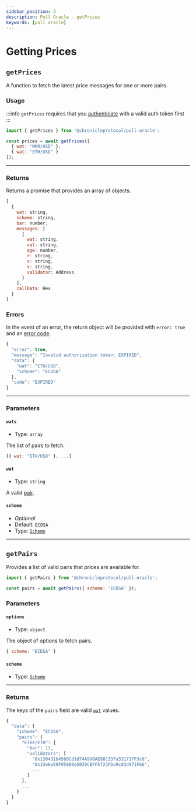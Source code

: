 ```yaml
---
sidebar_position: 3
description: Pull Oracle - getPrices
keywords: [pull oracle]
---
```


# Getting Prices

## `getPrices`

A function to fetch the latest price messages for one or more pairs.

### Usage

:::info
`getPrices` requires that you [authenticate](./authenticate.md#authenticate) with a valid auth token first
:::

```js
import { getPrices } from '@chronicleprotocol/pull-oracle';

const prices = await getPrices([
  { wat: "MKR/USD" },
  { wat: "ETH/USD" }
]);
```

---

### Returns

Returns a promise that provides an array of objects.

```js
[
  {
    wat: string,
    scheme: string,
    bar: number,
    messages: [
      {
        wat: string,
        val: string,
        age: number,
        r: string,
        s: string,
        v: string,
        validator: Address
      }
    ],
    callData: Hex
  }
]
```

### Errors

In the event of an error, the return object will be provided with `error: true` and an [error code](./Types.md#authtokencode).

```js
{
  "error": true,
  "message": "Invalid authorization token: EXPIRED",
  "data": {
    "wat": "ETH/USD",
    "scheme": "ECDSA"
  },
  "code": "EXPIRED"
}
```

---

### Parameters

#### `wats`
- Type: `array`

The list of pairs to fetch.

```js
[{ wat: "ETH/USD" }, ...]
```

#### `wat`
- Type: `string`

A valid [pair](#getpairs).

#### `scheme`

- _Optional_
- Default: `ECDSA`
- Type: [`Scheme`](./Types.md#scheme)

---

## `getPairs`

Provides a list of valid pairs that prices are available for.

```js
import { getPairs } from '@chronicleprotocol/pull-oracle';

const pairs = await getPairs({ scheme: 'ECDSA' });
```

### Parameters

#### `options`

- Type: `object`

The object of options to fetch pairs.

```js
{ scheme: "ECDSA" }
```

#### `scheme`
- Type: [`Scheme`](./Types.md#scheme)

---

### Returns

The keys of the `pairs` field are valid [`wat`](#wat) values.

```js
{
  "data": {
    "scheme": "ECDSA",
    "pairs": {
      "ETHX/ETH": {
        "bar": 13,
        "validators": [
          "0x130431b4560Cd1d74A990AE86C337a33171FF3c6",
          "0x15e6e59F95000e5039CBFF5f23FDa9c03d971F66",
          ...
        ]
      },
      ...
    }
  }
}
```
